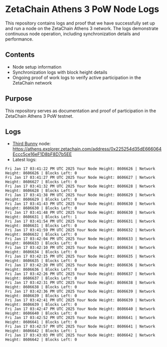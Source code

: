 # ZetaChain Athens 3 PoW Node Logs
This repository contains logs and proof that we have successfully set up and run a node on the ZetaChain Athens 3 network. The logs demonstrate continuous node operation, including synchronization details and performance.

## Contents
- Node setup information
- Synchronization logs with block height details
- Ongoing proof of work logs to verify active participation in the ZetaChain network

## Purpose
This repository serves as documentation and proof of participation in the ZetaChain Athens 3 PoW testnet.

## Logs

- [Third Bunny](https://thirdbunny.xyz/) node: https://athens.explorer.zetachain.com/address/0x225254d35dE666064Eccc5ce16eF1D8bF8D7b5EE
- Latest logs:
```
Fri Jan 17 03:41:22 PM UTC 2025 Your Node Height: 8606626 | Network Height: 8606626 | Blocks Left: 0
Fri Jan 17 03:41:27 PM UTC 2025 Your Node Height: 8606627 | Network Height: 8606627 | Blocks Left: 0
Fri Jan 17 03:41:32 PM UTC 2025 Your Node Height: 8606628 | Network Height: 8606628 | Blocks Left: 0
Fri Jan 17 03:41:38 PM UTC 2025 Your Node Height: 8606629 | Network Height: 8606629 | Blocks Left: 0
Fri Jan 17 03:41:43 PM UTC 2025 Your Node Height: 8606630 | Network Height: 8606630 | Blocks Left: 0
Fri Jan 17 03:41:48 PM UTC 2025 Your Node Height: 8606630 | Network Height: 8606631 | Blocks Left: 1
Fri Jan 17 03:41:54 PM UTC 2025 Your Node Height: 8606631 | Network Height: 8606631 | Blocks Left: 0
Fri Jan 17 03:41:59 PM UTC 2025 Your Node Height: 8606632 | Network Height: 8606632 | Blocks Left: 0
Fri Jan 17 03:42:04 PM UTC 2025 Your Node Height: 8606633 | Network Height: 8606633 | Blocks Left: 0
Fri Jan 17 03:42:10 PM UTC 2025 Your Node Height: 8606634 | Network Height: 8606634 | Blocks Left: 0
Fri Jan 17 03:42:15 PM UTC 2025 Your Node Height: 8606635 | Network Height: 8606635 | Blocks Left: 0
Fri Jan 17 03:42:20 PM UTC 2025 Your Node Height: 8606636 | Network Height: 8606636 | Blocks Left: 0
Fri Jan 17 03:42:26 PM UTC 2025 Your Node Height: 8606637 | Network Height: 8606637 | Blocks Left: 0
Fri Jan 17 03:42:31 PM UTC 2025 Your Node Height: 8606638 | Network Height: 8606638 | Blocks Left: 0
Fri Jan 17 03:42:36 PM UTC 2025 Your Node Height: 8606639 | Network Height: 8606639 | Blocks Left: 0
Fri Jan 17 03:42:41 PM UTC 2025 Your Node Height: 8606639 | Network Height: 8606639 | Blocks Left: 0
Fri Jan 17 03:42:47 PM UTC 2025 Your Node Height: 8606640 | Network Height: 8606640 | Blocks Left: 0
Fri Jan 17 03:42:52 PM UTC 2025 Your Node Height: 8606641 | Network Height: 8606641 | Blocks Left: 0
Fri Jan 17 03:42:57 PM UTC 2025 Your Node Height: 8606641 | Network Height: 8606642 | Blocks Left: 1
Fri Jan 17 03:43:03 PM UTC 2025 Your Node Height: 8606642 | Network Height: 8606642 | Blocks Left: 0
```

